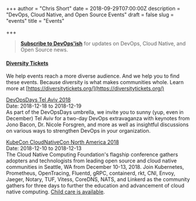 +++
author = "Chris Short"
date = 2018-09-29T07:00:00Z
description = "DevOps, Cloud Native, and Open Source Events"
draft = false
slug = "events"
title = "Events"

+++

> [**Subscribe to DevOps'ish**](https://devopsi.sh/subscribe) for updates on DevOps, Cloud Native, and Open Source news.

#### [**Diversity Tickets**](https://diversitytickets.org/)

We help events reach a more diverse audience. And we help you to find these events. Because diversity is what makes communities whole. Learn more at [https://diversitytickets.org/](https://diversitytickets.org/)

[DevOpsDays Tel Aviv 2018](https://www.devopsdays.org/events/2018-tel-aviv/)  
Date: 2018-12-18 to 2018-12-19  
As part of the DevOpsDays umbrella, we invite you to sunny (yup, even in December) Tel Aviv for a two-day DevOps extravaganza with keynotes from Jono Bacon, Dr. Nicole Forsgren, and more as well as insightful discussions on various ways to strengthen DevOps in your organization.

[KubeCon CloudNativeCon North America 2018](https://events.linuxfoundation.org/events/kubecon-cloudnativecon-north-america-2018/)  
Date: 2018-12-10 to 2018-12-13  
The Cloud Native Computing Foundation's flagship conference gathers adopters and technologists from leading open source and cloud native communities in Seattle, WA from December 10-13, 2018. Join Kubernetes, Prometheus, OpenTracing, Fluentd, gRPC, containerd, rkt, CNI, Envoy, Jaeger, Notary, TUF, Vitess, CoreDNS, NATS, and Linkerd as the community gathers for three days to further the education and advancement of cloud native computing. [Child care is available](https://events.linuxfoundation.org/events/kubecon-cloudnativecon-north-america-2018/attend/child-care/).